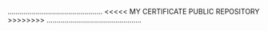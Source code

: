 
...............................................
<<<<< MY CERTIFICATE PUBLIC REPOSITORY >>>>>>>>
...............................................
